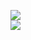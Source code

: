 [![](https://img.shields.io/badge/Made%20With-Github%20Spray-lightgrey.svg?style=for-the-badge&logo=github)](https://github.com/Annihil/github-spray#22521)  
[![](https://i.imgur.com/2DrTn0Z.gif)](https://github.com/Annihil/github-spray)